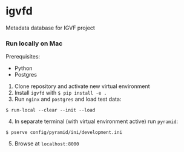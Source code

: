 # igvfd
Metadata database for IGVF project

### Run locally on Mac

Prerequisites:
* Python
* Postgres

1. Clone repository and activate new virtual environment
2. Install `igvfd` with `$ pip install -e .`
3. Run `nginx` and `postgres` and load test data:
```
$ run-local --clear --init --load
```
4. In separate terminal (with virtual environment active) run `pyramid`:
```
$ pserve config/pyramid/ini/development.ini
```
5. Browse at `localhost:8000`